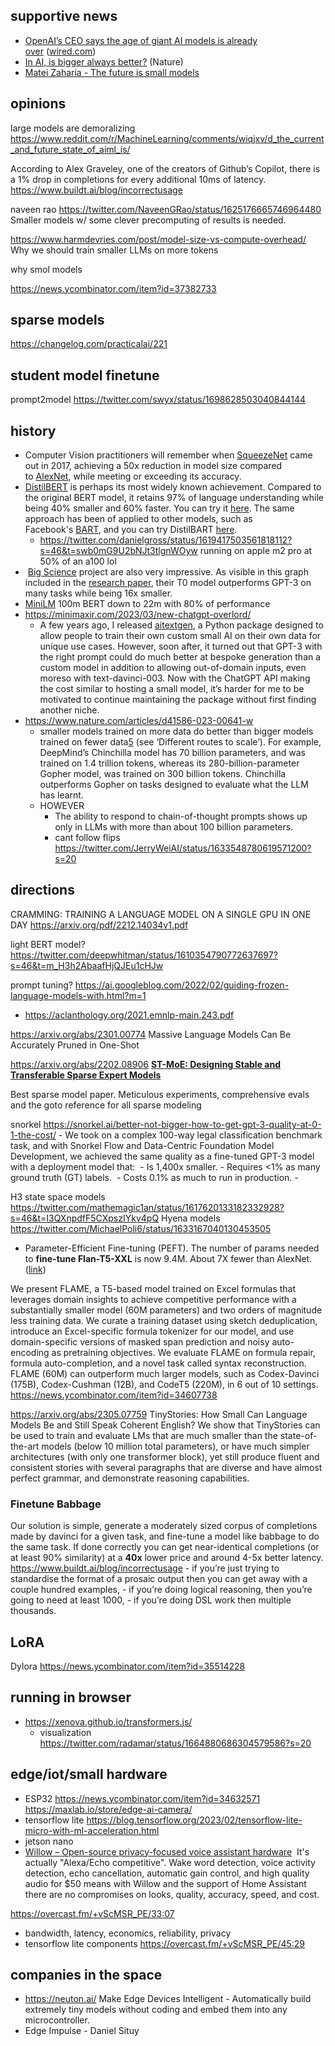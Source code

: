 ## supportive news

- [OpenAI’s CEO says the age of giant AI models is already over](https://www.wired.com/story/openai-ceo-sam-altman-the-age-of-giant-ai-models-is-already-over/) ([wired.com](https://news.ycombinator.com/from?site=wired.com))
- [In AI, is bigger always better?](https://www.nature.com/articles/d41586-023-00641-w) (Nature)
- [Matei Zaharia - The future is small models](https://www.youtube.com/watch?v=sCHGWRlydJ8)

## opinions

large models are demoralizing https://www.reddit.com/r/MachineLearning/comments/wiqjxv/d_the_current_and_future_state_of_aiml_is/

According to Alex Graveley, one of the creators of Github’s Copilot, there is a 1% drop in completions for every additional 10ms of latency. https://www.buildt.ai/blog/incorrectusage

naveen rao https://twitter.com/NaveenGRao/status/1625176665746964480 Smaller models w/ some clever precomputing of results is needed.

https://www.harmdevries.com/post/model-size-vs-compute-overhead/ Why we should train smaller LLMs on more tokens

why smol models

https://news.ycombinator.com/item?id=37382733

## sparse models

https://changelog.com/practicalai/221

## student model finetune

prompt2model https://twitter.com/swyx/status/1698628503040844144


## history

- Computer Vision practitioners will remember when [SqueezeNet](https://arxiv.org/abs/1602.07360) came out in 2017, achieving a 50x reduction in model size compared to [AlexNet](https://papers.nips.cc/paper/2012/hash/c399862d3b9d6b76c8436e924a68c45b-Abstract.html), while meeting or exceeding its accuracy.
- [DistilBERT](https://arxiv.org/abs/1910.01108) is perhaps its most widely known achievement. Compared to the original BERT model, it retains 97% of language understanding while being 40% smaller and 60% faster. You can try it [here](https://huggingface.co/distilbert-base-uncased). The same approach has been of applied to other models, such as Facebook's [BART](https://arxiv.org/abs/1910.13461), and you can try DistilBART [here](https://huggingface.co/models?search=distilbart).
	- https://twitter.com/danielgross/status/1619417503561818112?s=46&t=swb0mG9U2bNJt3tlgnWOyw running on apple m2 pro at 50% of an a100 lol
-  [Big Science](https://bigscience.huggingface.co/) project are also very impressive. As visible in this graph included in the [research paper](https://arxiv.org/abs/2110.08207), their T0 model outperforms GPT-3 on many tasks while being 16x smaller.
- [MiniLM](https://twitter.com/abacaj/status/1633127399930974208?s=46&t=90xQ8sGy63D2OtiaoGJuww) 100m BERT down to 22m with 80% of performance 
- https://minimaxir.com/2023/03/new-chatgpt-overlord/
	- A few years ago, I released [aitextgen](https://github.com/minimaxir/aitextgen), a Python package designed to allow people to train their own custom small AI on their own data for unique use cases. However, soon after, it turned out that GPT-3 with the right prompt could do much better at bespoke generation than a custom model in addition to allowing out-of-domain inputs, even moreso with text-davinci-003. Now with the ChatGPT API making the cost similar to hosting a small model, it’s harder for me to be motivated to continue maintaining the package without first finding another niche.
- https://www.nature.com/articles/d41586-023-00641-w
	- smaller models trained on more data do better than bigger models trained on fewer data[5](https://www.nature.com/articles/d41586-023-00641-w#ref-CR5) (see ‘Different routes to scale’). For example, DeepMind’s Chinchilla model has 70 billion parameters, and was trained on 1.4 trillion tokens, whereas its 280-billion-parameter Gopher model, was trained on 300 billion tokens. Chinchilla outperforms Gopher on tasks designed to evaluate what the LLM has learnt.
	- HOWEVER 
		- The ability to respond to chain-of-thought prompts shows up only in LLMs with more than about 100 billion parameters.
		- cant follow flips https://twitter.com/JerryWeiAI/status/1633548780619571200?s=20

## directions


CRAMMING: TRAINING A LANGUAGE MODEL ON A SINGLE GPU IN ONE DAY https://arxiv.org/pdf/2212.14034v1.pdf


light BERT model?
https://twitter.com/deepwhitman/status/1610354790772637697?s=46&t=m_H3h2AbaafHjQJEu1cHJw


prompt tuning? https://ai.googleblog.com/2022/02/guiding-frozen-language-models-with.html?m=1
- https://aclanthology.org/2021.emnlp-main.243.pdf

https://arxiv.org/abs/2301.00774
Massive Language Models Can Be Accurately Pruned in One-Shot

https://arxiv.org/abs/2202.08906 [**ST-MoE: Designing Stable and Transferable Sparse Expert Models**](https://arxiv.org/abs/2202.08906)

Best sparse model paper. Meticulous experiments, comprehensive evals and the goto reference for all sparse modeling


snorkel https://snorkel.ai/better-not-bigger-how-to-get-gpt-3-quality-at-0-1-the-cost/
	- We took on a complex 100-way legal classification benchmark task, and with Snorkel Flow and Data-Centric Foundation Model Development, we achieved the same quality as a fine-tuned GPT-3 model with a deployment model that: 
		-   Is 1,400x smaller.
		-   Requires <1% as many ground truth (GT) labels. 
		-   Costs 0.1% as much to run in production.
	- 


H3 state space models https://twitter.com/mathemagic1an/status/1617620133182332928?s=46&t=I3QXnpdfF5CXpszIYkv4pQ
Hyena models https://twitter.com/MichaelPoli6/status/1633167040130453505


-   Parameter-Efficient Fine-tuning (PEFT). The number of params needed to **fine-tune Flan-T5-XXL** is now 9.4M. About 7X fewer than AlexNet. ([link](https://flight.beehiiv.net/v2/clicks/eyJhbGciOiJIUzI1NiIsInR5cCI6IkpXVCJ9.eyJ1cmwiOiJodHRwczovL2h1Z2dpbmdmYWNlLmNvL2Jsb2cvcGVmdCIsInBvc3RfaWQiOiJmYjU1ZTM2OC1hZjIyLTRlOWEtOTA1MS1iMTcwY2ZhYjBkMGQiLCJwdWJsaWNhdGlvbl9pZCI6IjQ0N2Y2ZTYwLWUzNmEtNDY0Mi1iNmY4LTQ2YmViMTkwNDVlYyIsInZpc2l0X3Rva2VuIjoiZDQxYjQ5NzktMTMwNy00NWViLTkyZTQtNTgxODg1YmNlMzZiIiwiaWF0IjoxNjc2NDQ2NjQ4LjU3NiwiaXNzIjoib3JjaGlkIn0.q5Tuik3xgVAB4Ymd983PN1MOZX3ni5KdiHkD-TcMtmk))

We present FLAME, a T5-based model trained on Excel formulas that leverages domain insights to achieve competitive performance with a substantially smaller model (60M parameters) and two orders of magnitude less training data. We curate a training dataset using sketch deduplication, introduce an Excel-specific formula tokenizer for our model, and use domain-specific versions of masked span prediction and noisy auto-encoding as pretraining objectives. We evaluate FLAME on formula repair, formula auto-completion, and a novel task called syntax reconstruction. FLAME (60M) can outperform much larger models, such as Codex-Davinci (175B), Codex-Cushman (12B), and CodeT5 (220M), in 6 out of 10 settings.
https://news.ycombinator.com/item?id=34607738


https://arxiv.org/abs/2305.07759
TinyStories: How Small Can Language Models Be and Still Speak Coherent English? We show that TinyStories can be used to train and evaluate LMs that are much smaller than the state-of-the-art models (below 10 million total parameters), or have much simpler architectures (with only one transformer block), yet still produce fluent and consistent stories with several paragraphs that are diverse and have almost perfect grammar, and demonstrate reasoning capabilities.

### Finetune Babbage

Our solution is simple, generate a moderately sized corpus of completions made by davinci for a given task, and fine-tune a model like babbage to do the same task. If done correctly you can get near-identical completions (or at least 90% similarity) at a **40x** lower price and around 4-5x better latency. https://www.buildt.ai/blog/incorrectusage
	- if you’re just trying to standardise the format of a prosaic output then you can get away with a couple hundred examples, 
	- if you’re doing logical reasoning, then you’re going to need at least 1000, 
	- if you’re doing DSL work then multiple thousands.

## LoRA

Dylora https://news.ycombinator.com/item?id=35514228


## running in browser

- https://xenova.github.io/transformers.js/ 
	- visualization https://twitter.com/radamar/status/1664880686304579586?s=20

## edge/iot/small hardware

- ESP32 https://news.ycombinator.com/item?id=34632571 https://maxlab.io/store/edge-ai-camera/
- tensorflow lite https://blog.tensorflow.org/2023/02/tensorflow-lite-micro-with-ml-acceleration.html
- jetson nano
- [Willow – Open-source privacy-focused voice assistant hardware](https://github.com/toverainc/willow)  It's actually "Alexa/Echo competitive". Wake word detection, voice activity detection, echo cancellation, automatic gain control, and high quality audio for $50 means with Willow and the support of Home Assistant there are no compromises on looks, quality, accuracy, speed, and cost.

https://overcast.fm/+vScMSR_PE/33:07
- bandwidth, latency, economics, reliability, privacy
- tensorflow lite components https://overcast.fm/+vScMSR_PE/45:29

## companies in the space

- https://neuton.ai/  Make Edge Devices Intelligent - Automatically build extremely tiny models without coding and embed them into any microcontroller.
- Edge Impulse - Daniel Situy